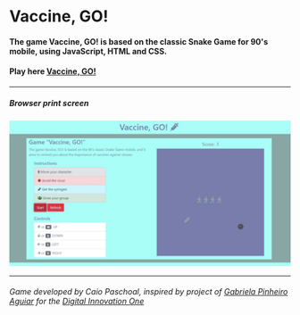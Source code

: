 # Vaccine, GO!

#### The game Vaccine, GO! is based on the classic Snake Game for 90's mobile, using JavaScript, HTML and CSS.

#### Play here [Vaccine, GO!](https://caiopaschoal.github.io/VaccineGo/)

---

##### Browser print screen
<p align="center">
    <img alt="Browser print screen" src="printscreen/printscreen.jpg">
</p>

---

###### _Game developed by Caio Paschoal, inspired by project of [Gabriela Pinheiro Aguiar](https://br.linkedin.com/in/gabrielapinheiro129/) for the [Digital Innovation One](https://web.digitalinnovation.one/home)_